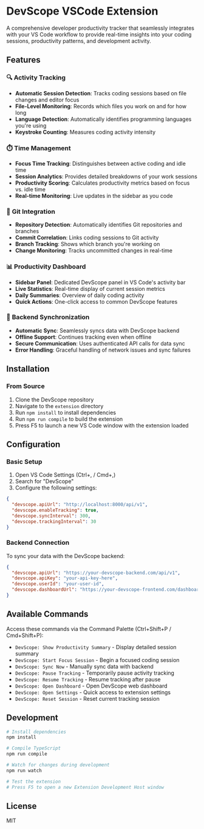 # DevScope VSCode Extension

A comprehensive developer productivity tracker that seamlessly integrates with your VS Code workflow to provide real-time insights into your coding sessions, productivity patterns, and development activity.

## Features

### 🔍 **Activity Tracking**

- **Automatic Session Detection**: Tracks coding sessions based on file changes and editor focus
- **File-Level Monitoring**: Records which files you work on and for how long
- **Language Detection**: Automatically identifies programming languages you're using
- **Keystroke Counting**: Measures coding activity intensity

### ⏱️ **Time Management**

- **Focus Time Tracking**: Distinguishes between active coding and idle time
- **Session Analytics**: Provides detailed breakdowns of your work sessions
- **Productivity Scoring**: Calculates productivity metrics based on focus vs. idle time
- **Real-time Monitoring**: Live updates in the sidebar as you code

### 🔗 **Git Integration**

- **Repository Detection**: Automatically identifies Git repositories and branches
- **Commit Correlation**: Links coding sessions to Git activity
- **Branch Tracking**: Shows which branch you're working on
- **Change Monitoring**: Tracks uncommitted changes in real-time

### 📊 **Productivity Dashboard**

- **Sidebar Panel**: Dedicated DevScope panel in VS Code's activity bar
- **Live Statistics**: Real-time display of current session metrics
- **Daily Summaries**: Overview of daily coding activity
- **Quick Actions**: One-click access to common DevScope features

### 🔄 **Backend Synchronization**

- **Automatic Sync**: Seamlessly syncs data with DevScope backend
- **Offline Support**: Continues tracking even when offline
- **Secure Communication**: Uses authenticated API calls for data sync
- **Error Handling**: Graceful handling of network issues and sync failures

## Installation

### From Source

1. Clone the DevScope repository
2. Navigate to the `extension` directory
3. Run `npm install` to install dependencies
4. Run `npm run compile` to build the extension
5. Press F5 to launch a new VS Code window with the extension loaded

## Configuration

### Basic Setup

1. Open VS Code Settings (Ctrl+, / Cmd+,)
2. Search for "DevScope"
3. Configure the following settings:

```json
{
  "devscope.apiUrl": "http://localhost:8000/api/v1",
  "devscope.enableTracking": true,
  "devscope.syncInterval": 300,
  "devscope.trackingInterval": 30
}
```

### Backend Connection

To sync your data with the DevScope backend:

```json
{
  "devscope.apiUrl": "https://your-devscope-backend.com/api/v1",
  "devscope.apiKey": "your-api-key-here",
  "devscope.userId": "your-user-id",
  "devscope.dashboardUrl": "https://your-devscope-frontend.com/dashboard"
}
```

## Available Commands

Access these commands via the Command Palette (Ctrl+Shift+P / Cmd+Shift+P):

- `DevScope: Show Productivity Summary` - Display detailed session summary
- `DevScope: Start Focus Session` - Begin a focused coding session
- `DevScope: Sync Now` - Manually sync data with backend
- `DevScope: Pause Tracking` - Temporarily pause activity tracking
- `DevScope: Resume Tracking` - Resume tracking after pause
- `DevScope: Open Dashboard` - Open DevScope web dashboard
- `DevScope: Open Settings` - Quick access to extension settings
- `DevScope: Reset Session` - Reset current tracking session

## Development

```bash
# Install dependencies
npm install

# Compile TypeScript
npm run compile

# Watch for changes during development
npm run watch

# Test the extension
# Press F5 to open a new Extension Development Host window
```

## License

MIT
